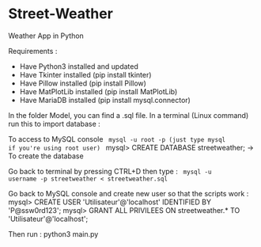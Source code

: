 # Street-Weather
Weather App in Python 

Requirements : 

- Have Python3 installed and updated
- Have Tkinter installed (pip install tkinter)
- Have Pillow installed (pip install Pillow)
- Have MatPlotLib installed (pip install MatPlotLib)
- Have MariaDB installed (pip install mysql.connector)

In the folder Model, you can find a .sql file.
In a terminal (Linux command) run this to import database :

To access to MySQL console
<code>
  mysql -u root -p (just type mysql if you're using root user)
</code>
mysql> CREATE DATABASE streetweather; -> To create the database

Go back to terminal by pressing CTRL+D then type :
<code>
  mysql -u username -p streetweather < streetweather.sql
</code>

Go back to MySQL console and create new user so that the scripts work :
mysql> CREATE USER 'Utilisateur'@'localhost' IDENTIFIED BY 'P@ssw0rd123';
mysql> GRANT ALL PRIVILEES ON streetweather.* TO 'Utilisateur'@'localhost';

Then run :
python3 main.py
